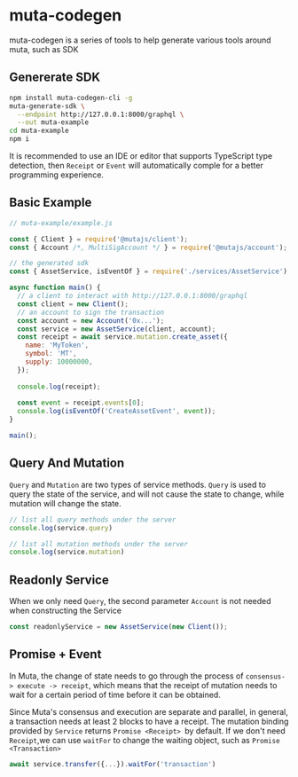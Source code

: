 # muta-codegen

muta-codegen is a series of tools to help generate various tools around muta, such as SDK

## Genererate SDK

```bash
npm install muta-codegen-cli -g
muta-generate-sdk \
  --endpoint http://127.0.0.1:8000/graphql \
  --out muta-example
cd muta-example
npm i
```

It is recommended to use an IDE or editor that supports TypeScript type detection, then `Receipt` or `Event` will automatically comple for a better programming experience.

## Basic Example

```javascript
// muta-example/example.js

const { Client } = require('@mutajs/client');
const { Account /*, MultiSigAccount */ } = require('@mutajs/account');

// the generated sdk
const { AssetService, isEventOf } = require('./services/AssetService');

async function main() {
  // a client to interact with http://127.0.0.1:8000/graphql
  const client = new Client();
  // an account to sign the transaction
  const account = new Account('0x...');
  const service = new AssetService(client, account);
  const receipt = await service.mutation.create_asset({
    name: 'MyToken',
    symbol: 'MT',
    supply: 10000000,
  });
  
  console.log(receipt);
  
  const event = receipt.events[0];
  console.log(isEventOf('CreateAssetEvent', event));
}

main();
```

## Query And Mutation

`Query` and `Mutation` are two types of service methods. `Query` is used to query the state of the service, and will not cause the state to change, while mutation will change the state.

```javascript
// list all query methods under the server
console.log(service.query) 

// list all mutation methods under the server
console.log(service.mutation)
```

## Readonly Service

When we only need `Query`, the second parameter `Account` is not needed when constructing the Service

```javascript
const readonlyService = new AssetService(new Client());
```

## Promise + Event

In Muta, the change of state needs to go through the process of `consensus-> execute -> receipt`, which means that the receipt of mutation needs to wait for a certain period of time before it can be obtained.

Since Muta's consensus and execution are separate and parallel, in general, a transaction needs at least 2 blocks to have a receipt. The mutation binding provided by `Service` returns `Promise <Receipt> `by default. If we don't need `Receipt`,we can use `waitFor` to change the waiting object, such as `Promise <Transaction>`

```javascript
await service.transfer({...}).waitFor('transaction')
```




